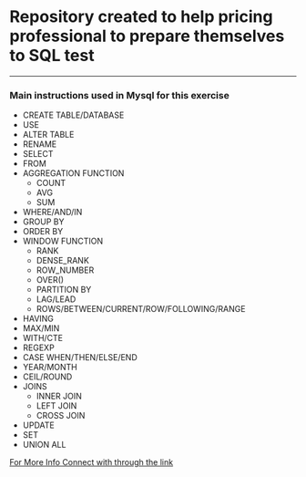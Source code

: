 # Repository created to help pricing professional to prepare themselves to SQL test

***

### Main instructions used in Mysql for this exercise

- CREATE TABLE/DATABASE
- USE 
- ALTER TABLE
- RENAME
- SELECT
- FROM
- AGGREGATION FUNCTION
   - COUNT
   - AVG
   - SUM
- WHERE/AND/IN
- GROUP BY
- ORDER BY
- WINDOW FUNCTION
   - RANK
   - DENSE_RANK
   - ROW_NUMBER
   - OVER()
   - PARTITION BY
   - LAG/LEAD
   - ROWS/BETWEEN/CURRENT/ROW/FOLLOWING/RANGE
- HAVING
- MAX/MIN
- WITH/CTE
- REGEXP
- CASE WHEN/THEN/ELSE/END
- YEAR/MONTH
- CEIL/ROUND
- JOINS
   - INNER JOIN
   - LEFT JOIN
   - CROSS JOIN
- UPDATE
- SET
- UNION ALL


[For More Info Connect with through the link](https://www.linkedin.com/in/thales-prado-024558139/)
